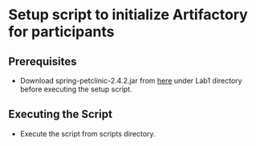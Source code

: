 # Setup script to initialize Artifactory for participants

## Prerequisites

- Download spring-petclinic-2.4.2.jar from [here](https://swampup307.jfrog.io/artifactory/su307-maven-local/spring-petclinic-2.4.2.jar) 
  under Lab1 directory before executing the setup script.

## Executing the Script

- Execute the script from scripts directory.